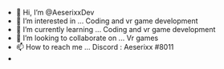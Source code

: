 - 👋 Hi, I’m @AeserixxDev
- 👀 I’m interested in ... Coding and vr game development
- 🌱 I’m currently learning ... Coding and vr game development
- 💞️ I’m looking to collaborate on ... Vr games
- 📫 How to reach me ... Discord : Aeserixx #8011
- 

<!---
AeserixxDev/AeserixxDev is a ✨ special ✨ repository because its `README.md` (this file) appears on your GitHub profile.
You can click the Preview link to take a look at your changes.
--->
